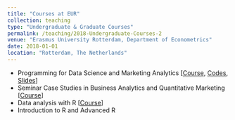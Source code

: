 ```yaml
---
title: "Courses at EUR"
collection: teaching
type: "Undergraduate & Graduate Courses"
permalink: /teaching/2018-Undergraduate-Courses-2
venue: "Erasmus University Rotterdam, Department of Econometrics"
date: 2018-01-01
location: "Rotterdam, The Netherlands"
---
```


* Programming for Data Science and Marketing Analytics [[Course](https://www.eur.nl/en/master/data-science-and-marketing-analytics/programme-overview), [Codes](https://github.com/kagruber2412/RIntroduction),  [Slides](https://github.com/kagruber2412/RIntroduction/tree/master/Slides)]
* Seminar Case Studies in Business Analytics and Quantitative Marketing [[Course](https://www.eur.nl/en/master/business-analytics-and-quantitative-marketing/programme-overview)]
* Data analysis with R [[Course](https://www.eur.nl/en/egsh/course/data-analysis-r)]
* Introduction to R and Advanced R
